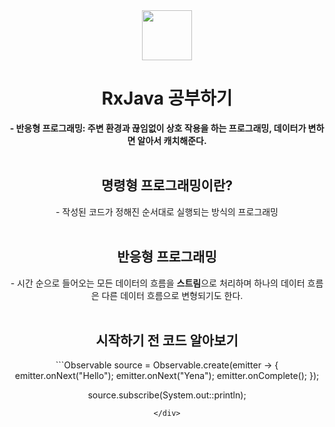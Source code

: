 <div align="center">
  <img src="https://user-images.githubusercontent.com/118269278/202439585-dc46e5a8-66e2-47d7-99e2-932447be5803.png" width="80" height="80" />
  <h1>RxJava 공부하기</h1>
  <strong>- 반응형 프로그래밍: 주변 환경과 끊임없이 상호 작용을 하는 프로그래밍, 데이터가 변하면 알아서 캐치해준다.<br><br></strong>
  
  <h2>명령형 프로그래밍이란?</h2>
  - 작성된 코드가 정해진 순서대로 실행되는 방식의 프로그래밍<br><br>
  
  <h2>반응형 프로그래밍</h2>
  - 시간 순으로 들어오는 모든 데이터의 흐름을 <strong>스트림</strong>으로 처리하며
    하나의 데이터 흐름은 다른 데이터 흐름으로 변형되기도 한다.<br><br>
    
  <h2>시작하기 전 코드 알아보기</h2>
   ```Observable<String> source = Observable.create(emitter -> {
    emitter.onNext("Hello");
    emitter.onNext("Yena");
    emitter.onComplete();
  });
  
  source.subscribe(System.out::println);
  ```
</div>
